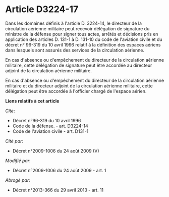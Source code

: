 # Article D3224-17

Dans les domaines définis à l'article D. 3224-14, le directeur de la circulation aérienne militaire peut recevoir délégation
de signature du ministre de la défense pour signer tous actes, arrêtés et décisions pris en application des articles D. 131-1
à D. 131-10 du code de l'aviation civile et du décret n° 96-319 du 10 avril 1996 relatif à la définition des espaces aériens
dans lesquels sont assurés des services de la circulation aérienne. 

En cas d'absence ou d'empêchement du directeur de la circulation aérienne militaire, cette délégation de signature peut être
accordée au directeur adjoint de la circulation aérienne militaire.

En cas d'absence ou d'empêchement du directeur de la circulation aérienne militaire et du directeur adjoint de la circulation
aérienne militaire, cette délégation peut être accordée à l'officier chargé de l'espace aérien.

**Liens relatifs à cet article**

_Cite_:

  - Décret n°96-319 du 10 avril 1996
  - Code de la défense. - art. D3224-14
  - Code de l'aviation civile - art. D131-1

_Cité par_:

  - Décret n°2009-1006 du 24 août 2009 (V)

_Modifié par_:

  - Décret n°2009-1006 du 24 août 2009 - art. 1

_Abrogé par_:

  - Décret n°2013-366 du 29 avril 2013 - art. 11
